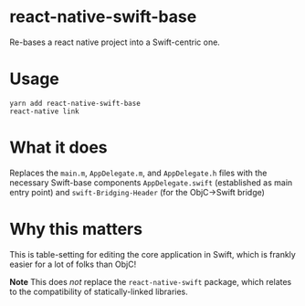 # react-native-swift-base

Re-bases a react native project into a Swift-centric one.

# Usage

```
yarn add react-native-swift-base
react-native link
```

# What it does

Replaces the `main.m`, `AppDelegate.m`, and `AppDelegate.h` files with the necessary Swift-base components `AppDelegate.swift` (established as main entry point) and `swift-Bridging-Header` (for the ObjC->Swift bridge)

# Why this matters

This is table-setting for editing the core application in Swift, which is frankly easier for a lot of folks than ObjC!

**Note** This does _not_ replace the `react-native-swift` package, which relates to the compatibility of statically-linked libraries.
